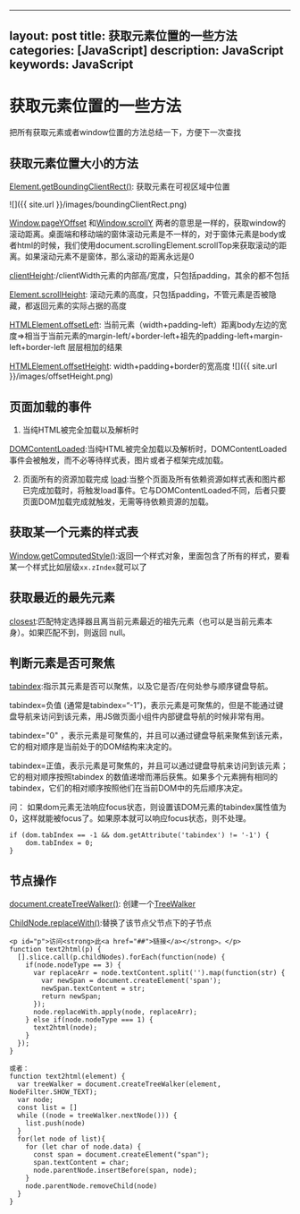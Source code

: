 
---
layout: post
title: 获取元素位置的一些方法
categories: [JavaScript]
description: JavaScript
keywords: JavaScript
---

# 获取元素位置的一些方法
把所有获取元素或者window位置的方法总结一下，方便下一次查找

## 获取元素位置大小的方法

[Element.getBoundingClientRect()](https://developer.mozilla.org/en-US/docs/Web/API/Element/getBoundingClientRect): 获取元素在可视区域中位置

![]({{ site.url }}/images/boundingClientRect.png)


[Window.pageYOffset](https://developer.mozilla.org/en-US/docs/Web/API/Window/pageYOffset) 和[Window.scrollY](https://developer.mozilla.org/en-US/docs/Web/API/Window/scrollY) 两者的意思是一样的，获取window的滚动距离。桌面端和移动端的窗体滚动元素是不一样的，对于窗体元素是body或者html的时候，我们使用document.scrollingElement.scrollTop来获取滚动的距离。如果滚动元素不是窗体，那么滚动的距离永远是0

[clientHeight](https://developer.mozilla.org/en-US/docs/Web/API/Element/clientHeight):/clientWidth元素的内部高/宽度，只包括padding，其余的都不包括

[Element.scrollHeight](https://developer.mozilla.org/en-US/docs/Web/API/Element/scrollHeight): 滚动元素的高度，只包括padding，不管元素是否被隐藏，都返回元素的实际占据的高度

[HTMLElement.offsetLeft](https://developer.mozilla.org/en-US/docs/Web/API/HTMLElement/offsetLeft): 当前元素（width+padding-left）距离body左边的宽度=>相当于当前元素的margin-left/+border-left+祖先的padding-left+margin-left+border-left 层层相加的结果

[HTMLElement.offsetHeight](https://developer.mozilla.org/en-US/docs/Web/API/HTMLElement/offsetHeight): width+padding+border的宽高度
![]({{ site.url }}/images/offsetHeight.png)

## 页面加载的事件
1. 当纯HTML被完全加载以及解析时

[DOMContentLoaded](https://developer.mozilla.org/zh-CN/docs/Web/API/Document/DOMContentLoaded_event):当纯HTML被完全加载以及解析时，DOMContentLoaded 事件会被触发，而不必等待样式表，图片或者子框架完成加载。

2. 页面所有的资源加载完成
[load](https://developer.mozilla.org/zh-CN/docs/Web/Events/load):当整个页面及所有依赖资源如样式表和图片都已完成加载时，将触发load事件。它与DOMContentLoaded不同，后者只要页面DOM加载完成就触发，无需等待依赖资源的加载。

## 获取某一个元素的样式表
[Window.getComputedStyle()](https://developer.mozilla.org/zh-CN/docs/Web/API/Window/getComputedStyle):返回一个样式对象，里面包含了所有的样式，要看某一个样式比如层级`xx.zIndex`就可以了

## 获取最近的最先元素
[closest](https://developer.mozilla.org/zh-CN/docs/Web/API/Element/closest):匹配特定选择器且离当前元素最近的祖先元素（也可以是当前元素本身）。如果匹配不到，则返回 null。

## 判断元素是否可聚焦
[tabindex](https://developer.mozilla.org/zh-CN/docs/Web/HTML/Global_attributes/tabindex):指示其元素是否可以聚焦，以及它是否/在何处参与顺序键盘导航。

tabindex=负值 (通常是tabindex=“-1”)，表示元素是可聚焦的，但是不能通过键盘导航来访问到该元素，用JS做页面小组件内部键盘导航的时候非常有用。

tabindex="0" ，表示元素是可聚焦的，并且可以通过键盘导航来聚焦到该元素，它的相对顺序是当前处于的DOM结构来决定的。

tabindex=正值，表示元素是可聚焦的，并且可以通过键盘导航来访问到该元素；它的相对顺序按照tabindex 的数值递增而滞后获焦。如果多个元素拥有相同的 tabindex，它们的相对顺序按照他们在当前DOM中的先后顺序决定。

问： 如果dom元素无法响应focus状态，则设置该DOM元素的tabindex属性值为0，这样就能被focus了。如果原本就可以响应focus状态，则不处理。

```
if (dom.tabIndex == -1 && dom.getAttribute('tabindex') != '-1') {
    dom.tabIndex = 0;
}
```

## 节点操作
[document.createTreeWalker()](https://developer.mozilla.org/zh-CN/docs/Web/API/Document/createTreeWalker): 创建一个[TreeWalker](https://developer.mozilla.org/zh-CN/docs/Web/API/TreeWalker)

[ChildNode.replaceWith()](https://developer.mozilla.org/zh-CN/docs/Web/API/ChildNode/replaceWith):替换了该节点父节点下的子节点

```
<p id="p">访问<strong>此<a href="##">链接</a></strong>。</p>
function text2html(p) {
  [].slice.call(p.childNodes).forEach(function(node) {
    if(node.nodeType == 3) {
      var replaceArr = node.textContent.split('').map(function(str) {
        var newSpan = document.createElement('span');
        newSpan.textContent = str;
        return newSpan;
      });
      node.replaceWith.apply(node, replaceArr);
    } else if(node.nodeType === 1) {
      text2html(node);
    }
  });
}

或者：
function text2html(element) {
  var treeWalker = document.createTreeWalker(element, NodeFilter.SHOW_TEXT);
  var node;
  const list = []
  while ((node = treeWalker.nextNode())) {
    list.push(node)
  }
  for(let node of list){
    for (let char of node.data) {
      const span = document.createElement("span");
      span.textContent = char;
      node.parentNode.insertBefore(span, node);
    }
    node.parentNode.removeChild(node)
  }
}
```

